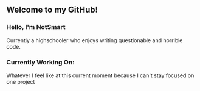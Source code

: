 ## Welcome to my GitHub!

### Hello, I'm NotSmart
 Currently a highschooler who enjoys writing questionable and horrible code.

### Currently Working On:
 Whatever I feel like at this current moment because I can't stay focused on one project
